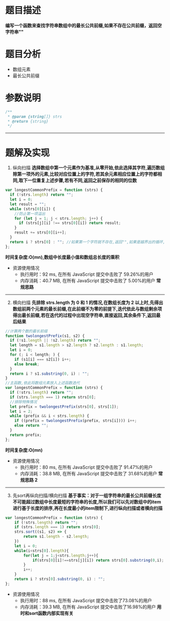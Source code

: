 # 题目描述

**编写一个函数来查找字符串数组中的最长公共前缀,如果不存在公共前缀，返回空字符串""**

# 题目分析

- 数组元素
- 最长公共前缀

# 参数说明

```js
/**
 * @param {string[]} strs
 * @return {string}
 */
```
---
# 题解及实现

1. 纵向扫描
   **选择数组中第一个元素作为基准,从零开始,依此选择其字符,遍历数组除第一项外的元素,比较对应位置上的字符,若其余元素相应位置上的字符都相同,取下一位重复上述步骤,若有不同,返回之前保存的相同的位数**

```js
var longestCommonPrefix = function (strs) {
  if (!strs.length) return "";
  let i = 0;
  let result = "";
  while (strs[0][i]) {
    //防止第一项溢出
    for (let j = 1; j < strs.length; j++) {
      if (strs[j][i] !== strs[0][i]) return result;
    }
    result += strs[0][i++];
  }
  return i ? strs[0] : ""; //如果第一个字符就不存在,返回"",如果是越界出的循环,返回完整的第一个item
};
```

**时间复杂度:O(mn),数组中长度最小值和数组总长度的乘积**

- 资源使用情况
  - 执行用时：92 ms, 在所有 JavaScript 提交中击败了 59.26%的用户
  - 内存消耗：40.7 MB, 在所有 JavaScript 提交中击败了 5.00%的用户
    **常规思路**
---
2. 横向扫描
   **先排除 strs.length 为 0 和 1 的情况,在数组长度为 2 以上时,先得出数组前两个元素的最长前缀,在此前缀不为零的前提下,迭代依此与数组剩余项得出最长前缀,若在迭代的过程中出现空字符串,直接返回,其余条件下,返回最后结果**

```js
//计算两个数的最长前缀
function twolongestPrefix(s1, s2) {
  if (!s1.length || !s2.length) return "";
  let length = s1.length > s2.length ? s2.length : s1.length;
  let i = 0;
  for (; i < length; ) {
    if (s1[i] === s2[i]) i++;
    else break;
  }
  return i ? s1.substring(0, i) : "";
}
//主函数,依此将数组元素放入上述函数迭代
var longestCommonPrefix = function (strs) {
  if (!strs.length) return "";
  if (strs.length === 1) return strs[0];
  //排除特殊情况
  let prefix = twolongestPrefix(strs[0], strs[1]);
  let i = 2;
  while (prefix && i < strs.length) {
    if ((prefix = twolongestPrefix(prefix, strs[i]))) i++;
    else return "";
  }
  return prefix;
};
```

**时间复杂度:O(mn)**

- 资源使用情况
  - 执行用时：80 ms, 在所有 JavaScript 提交中击败了 91.47%的用户
  - 内存消耗：38.8 MB, 在所有 JavaScript 提交中击败了 31.68%的用户
    **常规思路 2**
---
3. 先sort再纵向扫描/横向扫描
   **基于事实：对于一组字符串的最长公共前缀长度不可能超过数组中长度最短的字符串的长度,所以我们可以先对数组中的item进行基于长度的排序,再在长度最小的item限制下,进行纵向扫描或者横向扫描**

```js
var longestCommonPrefix = function (strs) {
    if (!strs.length) return "";
    if (strs.length === 1) return strs[0];
    strs.sort((s1, s2) => {
        return s1.length - s2.length;
    })
    let i = 0;
    while(i<strs[0].length){
        for(let j = 1;j<strs.length;j++){
            if(strs[0][i]!==strs[j][i]) return strs[0].substring(0,i);
        }
        i++;
    }    
    return i ? strs[0].substring(0, i) : "";
};
```
- 资源使用情况
  + 执行用时：88 ms, 在所有 JavaScript 提交中击败了73.08%的用户
  + 内存消耗：39.3 MB, 在所有 JavaScript 提交中击败了16.98%的用户
  **用时和sort函数内部实现有关**